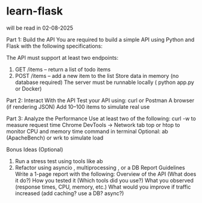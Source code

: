 # learn-flask
will be read in 02-08-2025


Part 1: Build the API
You are required to build a simple API using Python and Flask with the following specifications:

The API must support at least two endpoints:

1. GET /items – return a list of todo items
2. POST /items – add a new item to the list
Store data in memory (no database required)
The server must be runnable locally ( python app.py or Docker)

Part 2: Interact With the API
Test your API using:
curl or Postman
A browser (if rendering JSON)
Add 10–100 items to simulate real use


Part 3: Analyze the Performance
Use at least two of the following:
curl -w to measure request time
Chrome DevTools → Network tab
top or htop to monitor CPU and memory
time command in terminal
Optional: ab (ApacheBench) or wrk to simulate load

Bonus Ideas (Optional)
1. Run a stress test using tools like ab
2. Refactor using asyncio , multiprocessing , or a DB
Report Guidelines
Write a 1-page report with the following:
Overview of the API (What does it do?)
How you tested it (Which tools did you use?)
What you observed (response times, CPU, memory, etc.)
What would you improve if traffic increased (add caching? use a DB? async?)
